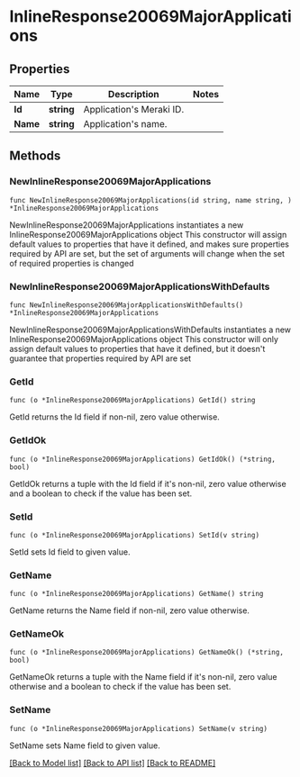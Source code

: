 # InlineResponse20069MajorApplications

## Properties

Name | Type | Description | Notes
------------ | ------------- | ------------- | -------------
**Id** | **string** | Application&#39;s Meraki ID. | 
**Name** | **string** | Application&#39;s name. | 

## Methods

### NewInlineResponse20069MajorApplications

`func NewInlineResponse20069MajorApplications(id string, name string, ) *InlineResponse20069MajorApplications`

NewInlineResponse20069MajorApplications instantiates a new InlineResponse20069MajorApplications object
This constructor will assign default values to properties that have it defined,
and makes sure properties required by API are set, but the set of arguments
will change when the set of required properties is changed

### NewInlineResponse20069MajorApplicationsWithDefaults

`func NewInlineResponse20069MajorApplicationsWithDefaults() *InlineResponse20069MajorApplications`

NewInlineResponse20069MajorApplicationsWithDefaults instantiates a new InlineResponse20069MajorApplications object
This constructor will only assign default values to properties that have it defined,
but it doesn't guarantee that properties required by API are set

### GetId

`func (o *InlineResponse20069MajorApplications) GetId() string`

GetId returns the Id field if non-nil, zero value otherwise.

### GetIdOk

`func (o *InlineResponse20069MajorApplications) GetIdOk() (*string, bool)`

GetIdOk returns a tuple with the Id field if it's non-nil, zero value otherwise
and a boolean to check if the value has been set.

### SetId

`func (o *InlineResponse20069MajorApplications) SetId(v string)`

SetId sets Id field to given value.


### GetName

`func (o *InlineResponse20069MajorApplications) GetName() string`

GetName returns the Name field if non-nil, zero value otherwise.

### GetNameOk

`func (o *InlineResponse20069MajorApplications) GetNameOk() (*string, bool)`

GetNameOk returns a tuple with the Name field if it's non-nil, zero value otherwise
and a boolean to check if the value has been set.

### SetName

`func (o *InlineResponse20069MajorApplications) SetName(v string)`

SetName sets Name field to given value.



[[Back to Model list]](../README.md#documentation-for-models) [[Back to API list]](../README.md#documentation-for-api-endpoints) [[Back to README]](../README.md)


